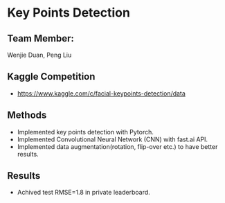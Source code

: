 #  Key Points Detection

## Team Member: 
Wenjie Duan, Peng Liu


## Kaggle Competition
- https://www.kaggle.com/c/facial-keypoints-detection/data

## Methods 
- Implemented key points detection with Pytorch. 
- Implemented Convolutional Neural Network (CNN) with fast.ai API. 
- Implemented data augmentation(rotation, flip-over etc.) to have better results. 

## Results 
- Achived test RMSE=1.8 in private leaderboard. 
